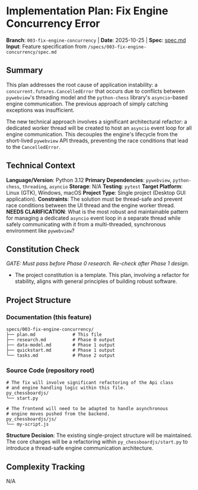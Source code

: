 # Implementation Plan: Fix Engine Concurrency Error

**Branch**: `003-fix-engine-concurrency` | **Date**: 2025-10-25 | **Spec**: [spec.md](./spec.md)
**Input**: Feature specification from `/specs/003-fix-engine-concurrency/spec.md`

## Summary

This plan addresses the root cause of application instability: a `concurrent.futures.CancelledError` that occurs due to conflicts between `pywebview`'s threading model and the `python-chess` library's `asyncio`-based engine communication. The previous approach of simply catching exceptions was insufficient.

The new technical approach involves a significant architectural refactor: a dedicated worker thread will be created to host an `asyncio` event loop for all engine communication. This decouples the engine's lifecycle from the short-lived `pywebview` API threads, preventing the race conditions that lead to the `CancelledError`.

## Technical Context

**Language/Version**: Python 3.12
**Primary Dependencies**: `pywebview`, `python-chess`, `threading`, `asyncio`
**Storage**: N/A
**Testing**: `pytest`
**Target Platform**: Linux (GTK), Windows, macOS
**Project Type**: Single project (Desktop GUI application).
**Constraints**: The solution must be thread-safe and prevent race conditions between the UI thread and the engine worker thread.
**NEEDS CLARIFICATION**: What is the most robust and maintainable pattern for managing a dedicated `asyncio` event loop in a separate thread while safely communicating with it from a multi-threaded, synchronous environment like `pywebview`?

## Constitution Check

*GATE: Must pass before Phase 0 research. Re-check after Phase 1 design.*

- The project constitution is a template. This plan, involving a refactor for stability, aligns with general principles of building robust software.

## Project Structure

### Documentation (this feature)

```text
specs/003-fix-engine-concurrency/
├── plan.md              # This file
├── research.md          # Phase 0 output
├── data-model.md        # Phase 1 output
├── quickstart.md        # Phase 1 output
└── tasks.md             # Phase 2 output
```

### Source Code (repository root)

```text
# The fix will involve significant refactoring of the Api class
# and engine handling logic within this file.
py_chessboardjs/
└── start.py

# The frontend will need to be adapted to handle asynchronous
# engine moves pushed from the backend.
py_chessboardjs/js/
└── my-script.js
```

**Structure Decision**: The existing single-project structure will be maintained. The core changes will be a refactoring within `py_chessboardjs/start.py` to introduce a thread-safe engine communication architecture.

## Complexity Tracking

N/A